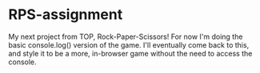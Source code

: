 # RPS-assignment
My next project from TOP, Rock-Paper-Scissors!
For now I'm doing the basic console.log() version of the game.  I'll eventually come back to this, and style it to be a more, in-browser game without the need to access the console.
